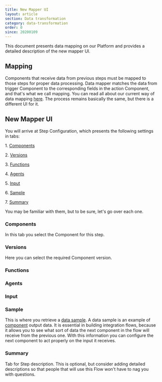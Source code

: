 ```yaml
---
title: New Mapper UI
layout: article
section: Data transformation
category: data-transformation
order: 0
since: 20200109
---
```


This document presents data mapping on our Platform and provides a detailed description of the new mapper UI.

## Mapping
Components that receive data from previous steps must be mapped to those steps for proper data processing. Data mapper matches the data from trigger Component to the corresponding fields in the action Component, and that's what we call mapping. You can read all about our current way of data mapping [here](mapping-data). The process remains basically the same, but there is a different UI for it.

## New Mapper UI
You will arrive at Step Configuration, which presents the following settings in tabs:

1\. [Components](#components)

2\. [Versions](#versions)

3\. [Functions](#functions)

4\. [Agents](#agents)

5\. [Input](#input)

6\. [Sample](#sample)

7\. [Summary](#summary)

You may be familiar with them, but to be sure, let's go over each one.

### Components
In this tab you select the Component for this step.

### Versions
Here you can select the required Component version.

### Functions


### Agents


### Input


### Sample
This is where you retrieve a [data sample](/guides/data-sample-overview.html). A data sample is an example of [component](/getting-started/integration-component) output data. It is essential in building integration flows, because it allows you to see what sort of data the next component in the flow will receive from the previous one. With this information you can configure the next component to act properly on the input it receives.

### Summary
Tab for Step description. This is optional, but consider adding detailed descriptions so that people that will use this Flow won't have to nag you with questions.  
